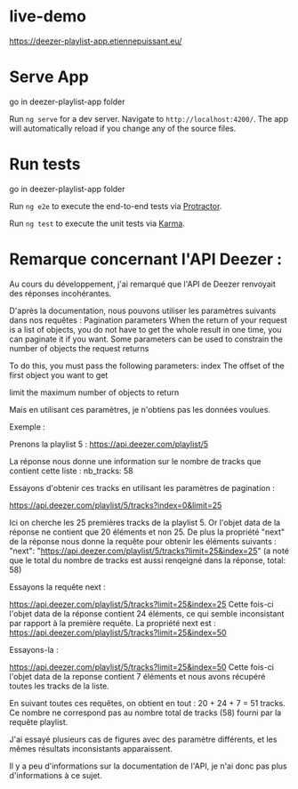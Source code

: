 # live-demo

https://deezer-playlist-app.etiennepuissant.eu/

# Serve App

go in deezer-playlist-app folder

Run `ng serve` for a dev server. Navigate to `http://localhost:4200/`. The app will automatically reload if you change any of the source files.

# Run tests

go in deezer-playlist-app folder

Run `ng e2e` to execute the end-to-end tests via [Protractor](http://www.protractortest.org/).

Run `ng test` to execute the unit tests via [Karma](https://karma-runner.github.io).


# Remarque concernant l'API Deezer :

Au cours du développement, j'ai remarqué que l'API de Deezer renvoyait des réponses incohérantes.

D'après la documentation, nous pouvons utiliser les paramètres suivants dans nos requêtes : 
Pagination parameters
When the return of your request is a list of objects, you do not have to get the whole result in one time, you can paginate it if you want. Some parameters can be used to constrain the number of objects the request returns

To do this, you must pass the following parameters:
index
The offset of the first object you want to get

limit
the maximum number of objects to return

Mais en utilisant ces paramètres, je n'obtiens pas les données voulues.

Exemple : 

Prenons la playlist 5 :
https://api.deezer.com/playlist/5

La réponse nous donne une information sur le nombre de tracks que contient cette liste : nb_tracks: 58

Essayons d'obtenir ces tracks en utilisant les paramètres de pagination :

https://api.deezer.com/playlist/5/tracks?index=0&limit=25

Ici on cherche les 25 premières tracks de la playlist 5.
Or l'objet data de la réponse ne contient que 20 éléments et non 25.
De plus la propriété "next" de la réponse nous donne la requête pour obtenir les éléments suivants :
"next": "https://api.deezer.com/playlist/5/tracks?limit=25&index=25"
(a noté que le total du nombre de tracks est aussi renqeigné dans la réponse, total: 58)

Essayons la requête next :

https://api.deezer.com/playlist/5/tracks?limit=25&index=25
Cette fois-ci l'objet data de la réponse contient 24 éléments, ce qui semble inconsistant par rapport à la première requête.
La propriété next est : 
https://api.deezer.com/playlist/5/tracks?limit=25&index=50

Essayons-la :

https://api.deezer.com/playlist/5/tracks?limit=25&index=50
Cette fois-ci l'objet data de la reponse contient 7 éléments et nous avons récupéré toutes les tracks de la liste.

En suivant toutes ces requêtes, on obtient en tout : 20 + 24 + 7 = 51 tracks.
Ce nombre ne correspond pas au nombre total de tracks (58) fourni par la requête playlist.

J'ai essayé plusieurs cas de figures avec des paramètre différents, et les mêmes résultats inconsistants apparaissent.

Il y a peu d'informations sur la documentation de l'API, je n'ai donc pas plus d'informations à ce sujet.

